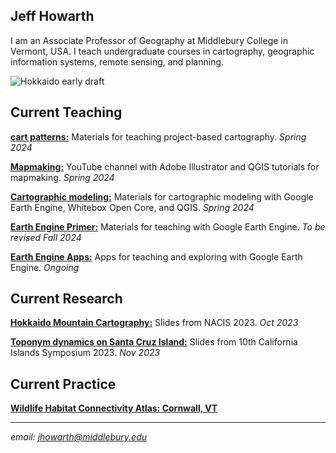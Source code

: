 ## Jeff Howarth  

I am an Associate Professor of Geography at Middlebury College in Vermont, USA. I teach undergraduate courses in cartography, geographic information systems, remote sensing, and planning.

![Hokkaido early draft](/images/hokkaido_cropped.png)

## Current Teaching  

[**cart patterns:**](https://jeffhowarth.github.io/cartEdu/) Materials for teaching project-based cartography. *Spring 2024*  

[**Mapmaking:**](https://www.youtube.com/channel/UC5aiwSQBSrMrS3ZdZ_PDpQg) YouTube channel with Adobe Illustrator and QGIS tutorials for mapmaking. *Spring 2024* 

[**Cartographic modeling:**](https://jeffhowarth.github.io/cartographic-modeling/) Materials for cartographic modeling with Google Earth Engine, Whitebox Open Core, and QGIS. *Spring 2024*

[**Earth Engine Primer:**](https://jeffhowarth.github.io/eeprimer/) Materials for teaching with Google Earth Engine. *To be revised Fall 2024*  

[**Earth Engine Apps:**](https://jhowarth.users.earthengine.app/) Apps for teaching and exploring with Google Earth Engine. *Ongoing* 

## Current Research    

[**Hokkaido Mountain Cartography:**](https://docs.google.com/presentation/d/1FNzZv8uxfSuqtvo-47VTBsPVJsbg0ZBKyq6v_kqCssc/edit?usp=sharing) Slides from NACIS 2023. *Oct 2023*    

[**Toponym dynamics on Santa Cruz Island:**](https://docs.google.com/presentation/d/1WuR2_Qj9izHtNO_TlYbVOom-esAQnLpvJ1UeFNziG7k/edit?usp=sharing) Slides from 10th California Islands Symposium 2023. *Nov 2023*      

## Current Practice  

[**Wildlife Habitat Connectivity Atlas: Cornwall, VT**](https://jhowarth.users.earthengine.app/view/cornwall-connectivity)  

---  

*email: jhowarth@middlebury.edu*  
